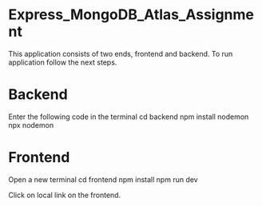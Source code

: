 # Express_MongoDB_Atlas_Assignment

This application consists of two ends, frontend and backend. To run application follow the next steps.

# Backend 
Enter the following code in the terminal
cd backend
npm install nodemon
npx nodemon

# Frontend
Open a new terminal
cd frontend
npm install
npm run dev

Click on local link on the frontend.
